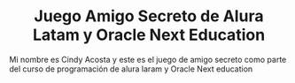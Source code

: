 <h1 align='center'>Juego Amigo Secreto de Alura Latam y Oracle Next Education</h1>

Mi nombre es Cindy Acosta y este es el juego de amigo secreto como parte del curso de programación de alura laram y Oracle Next education
